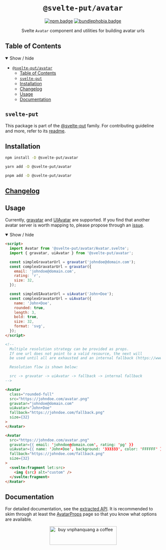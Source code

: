 <div align="center">

# `@svelte-put/avatar`

[![npm.badge]][npm] [![bundlephobia.badge]][bundlephobia]

Svelte `Avatar` component and utilities for building avatar urls

</div>

## Table of Contents

<details open>
  <summary>Show / hide</summary>

- [`@svelte-put/avatar`](#svelte-putavatar)
  - [Table of Contents](#table-of-contents)
  - [`svelte-put`](#svelte-put)
  - [Installation](#installation)
  - [Changelog](#changelog)
  - [Usage](#usage)
  - [Documentation](#documentation)

</details>

## `svelte-put`

This package is part of the [@svelte-put][github.monorepo] family. For contributing guideline and more, refer to its [readme][github.monorepo].

## Installation

```bash
npm install -D @svelte-put/avatar
```

```bash
yarn add -D @svelte-put/avatar
```

```bash
pnpm add -D @svelte-put/avatar
```

## [Changelog][github.changelog]

## Usage

Currently, [gravatar] and [UIAvatar][uiavatar] are supported. If you find that another avatar server is worth mapping to, please propose through an [issue][github.issues].

<details open>
  <summary>Show / hide</summary>

```html
<script>
  import Avatar from '@svelte-put/avatar/Avatar.svelte';
  import { gravatar, uiAvatar } from '@svelte-put/avatar';

  const simpleGravatarUrl = gravatar('johndoe@domain.com');
  const complexGravatarUrl = gravatar({
    email: 'johndoe@domain.com',
    rating: 'r',
    size: 32,
  });

  const simpleUIAvatarUrl = uiAvatar('John+Doe');
  const complexGravatarUrl = uiAvatar({
    name: 'John+Doe',
    rounded: true,
    length: 3,
    bold: true,
    size: 32,
    format: 'svg',
  });
</script>

<!--
  Multiple resolution strategy can be provided as props.
  If one url does not point to a valid resource, the next will
  be used until all are exhausted and an internal fallback (https://www.gravatar.com/avatar?d=mp) is used instead.

  Resolution flow is shown below:

  src -> gravatar -> uiAvatar -> fallback -> internal fallback
-->

<Avatar
  class="rounded-full"
  src="https://johndoe.com/avatar.png"
  gravatar="johndoe@domain.com"
  uiAvatar="John+Doe"
  fallback="https://johndoe.com/fallback.png"
  size={32}
>
</Avatar>

<Avatar
  src="https://johndoe.com/avatar.png"
  gravatar={{ email: 'johndoe@domain.com', rating: 'pg' }}
  uiAvatar={{ name: 'John+Doe', background: '333333', color: 'FFFFFF' }}
  fallback="https://johndoe.com/fallback.png"
  size={32}
>
  <svelte:fragment let:src>
    <img {src} alt="custom" />
  </svelte:fragment>
</Avatar>
```

</details>

## Documentation

For detailed documentation, see the [extracted API][github.api]. It is recommended to skim through at least the [AvatarProps][github.api.AvatarProps] page so that you know what options are available.

<p align="center">
  <a href="https://www.buymeacoffee.com/vnphanquang" target="_blank">
    <img
      src="https://cdn.buymeacoffee.com/buttons/v2/default-yellow.png"
      height="60"
      width="217"
      alt="buy vnphanquang a coffee"
    />
  </a>
</p>

<!-- github specifics -->
[github.monorepo]: https://github.com/vnphanquang/svelte-put
[github.changelog]: https://github.com/vnphanquang/svelte-put/blob/main/packages/misc/avatar/CHANGELOG.md
[github.issues]: https://github.com/vnphanquang/svelte-put/issues?q=
[github.api]: https://github.com/vnphanquang/svelte-put/blob/main/packages/misc/avatar/api/docs/index.md
[github.api.AvatarProps]: https://github.com/vnphanquang/svelte-put/blob/main/packages/misc/avatar/api/docs/avatar.avatarprops.md

<!-- heading badge -->
[npm.badge]: https://img.shields.io/npm/v/@svelte-put/avatar
[npm]: https://www.npmjs.com/package/@svelte-put/avatar
[bundlephobia.badge]: https://img.shields.io/bundlephobia/minzip/@svelte-put/avatar?label=minzipped
[bundlephobia]: https://bundlephobia.com/package/@svelte-put/avatar

<!-- external resources -->
[gravatar]: https://en.gravatar.com/site/implement/images
[uiavatar]: https://ui-avatars.com
